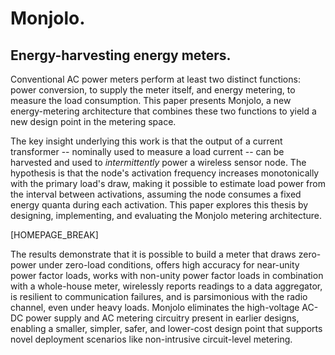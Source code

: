 Monjolo.
========
Energy-harvesting energy meters.
--------------------------------


Conventional AC power meters perform at least two distinct functions:
power conversion, to supply the meter itself, and energy metering, to
measure the load consumption.  This paper presents Monjolo, a new
energy-metering architecture that combines these two functions to
yield a new design point in the metering space.

The key insight
underlying this work is that the output of a current transformer --
nominally used to measure a load current -- can be harvested and used
to _intermittently_ power a wireless sensor node.  The hypothesis
is that the node's activation frequency increases monotonically with
the primary load's draw, making it possible to estimate load power
from the interval between activations, assuming the node consumes a
fixed energy quanta during each activation.  This paper explores this
thesis by designing, implementing, and evaluating the Monjolo
metering architecture.

[HOMEPAGE_BREAK]

The results demonstrate that it is possible to
build a meter that draws zero-power under zero-load conditions, offers
high accuracy for near-unity power factor loads, works with non-unity
power factor loads in combination with a whole-house meter, wirelessly
reports readings to a data aggregator, is resilient to communication
failures, and is parsimonious with the radio channel, even under heavy
loads.  Monjolo eliminates the high-voltage AC-DC power supply and AC
metering circuitry present in earlier designs, enabling a smaller,
simpler, safer, and lower-cost design point that supports novel
deployment scenarios like non-intrusive circuit-level metering.

